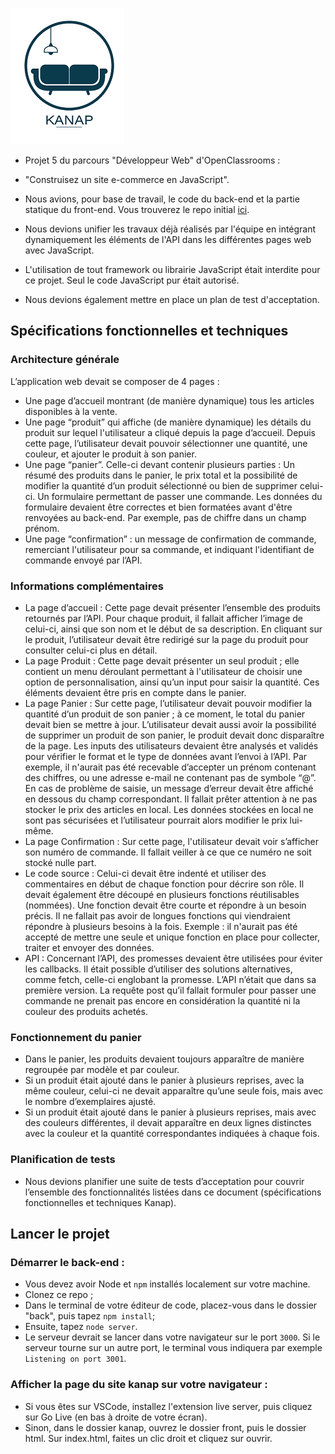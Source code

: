 ![logo kanap](front/images/logo2.png)

- Projet 5 du parcours "Développeur Web" d'OpenClassrooms :
- "Construisez un site e-commerce en JavaScript".

- Nous avions, pour base de travail, le code du back-end et la partie statique du front-end. Vous trouverez le repo initial [ici](https://github.com/OpenClassrooms-Student-Center/P5-Dev-Web-Kanap). 
- Nous devions unifier les travaux déjà réalisés par l'équipe en intégrant dynamiquement les éléments de l'API dans les différentes pages web avec JavaScript. 
- L'utilisation de tout framework ou librairie JavaScript était interdite pour ce projet. Seul le code JavaScript pur était autorisé.
- Nous devions également mettre en place un plan de test d'acceptation.
 
## Spécifications fonctionnelles et techniques 
### Architecture générale
L’application web devait se composer de 4 pages :
- Une page d’accueil montrant (de manière dynamique) tous les articles disponibles à
la vente.
- Une page “produit” qui affiche (de manière dynamique) les détails du produit sur
lequel l'utilisateur a cliqué depuis la page d’accueil. Depuis cette page, l’utilisateur
devait pouvoir sélectionner une quantité, une couleur, et ajouter le produit à son panier.
- Une page “panier”. Celle-ci devant contenir plusieurs parties :
Un résumé des produits dans le panier, le prix total et la possibilité de
modifier la quantité d’un produit sélectionné ou bien de supprimer celui-ci.
Un formulaire permettant de passer une commande. Les données du
formulaire devaient être correctes et bien formatées avant d'être renvoyées au
back-end. Par exemple, pas de chiffre dans un champ prénom.
- Une page “confirmation” : un message de confirmation de commande, remerciant l'utilisateur pour sa
commande, et indiquant l'identifiant de commande envoyé par l’API.

### Informations complémentaires
- La page d’accueil :
Cette page devait présenter l’ensemble des produits retournés par l’API.
Pour chaque produit, il fallait afficher l’image de celui-ci, ainsi que son nom et le début de
sa description.
En cliquant sur le produit, l’utilisateur devait être redirigé sur la page du produit pour consulter
celui-ci plus en détail.
- La page Produit :
Cette page devait présenter un seul produit ; elle contient un menu déroulant permettant à l'utilisateur
de choisir une option de personnalisation, ainsi qu’un input pour saisir la quantité. Ces
éléments devaient être pris en compte dans le panier.
- La page Panier :
Sur cette page, l’utilisateur devait pouvoir modifier la quantité d’un produit de son panier ; à ce
moment, le total du panier devait bien se mettre à jour.
L’utilisateur devait aussi avoir la possibilité de supprimer un produit de son panier, le produit devait
donc disparaître de la page.
Les inputs des utilisateurs devaient être analysés et validés pour vérifier le format et le type
de données avant l’envoi à l’API. Par exemple, il n'aurait pas été recevable d’accepter un
prénom contenant des chiffres, ou une adresse e-mail ne contenant pas de symbole “@”. En
cas de problème de saisie, un message d’erreur devait être affiché en dessous du champ
correspondant.
Il fallait prêter attention à ne pas stocker le prix des articles en local. Les données stockées en local ne
sont pas sécurisées et l’utilisateur pourrait alors modifier le prix lui-même.
- La page Confirmation :
Sur cette page, l'utilisateur devait voir s’afficher son numéro de commande. Il fallait veiller à
ce que ce numéro ne soit stocké nulle part.
- Le code source :
Celui-ci devait être indenté et utiliser des commentaires en début de chaque fonction pour
décrire son rôle. Il devait également être découpé en plusieurs fonctions réutilisables
(nommées). Une fonction devait être courte et répondre à un besoin précis. Il ne fallait pas
avoir de longues fonctions qui viendraient répondre à plusieurs besoins à la fois. Exemple : il
n'aurait pas été accepté de mettre une seule et unique fonction en place pour collecter, traiter
et envoyer des données.
- API :
Concernant l’API, des promesses devaient être utilisées pour éviter les callbacks. Il était
possible d’utiliser des solutions alternatives, comme fetch, celle-ci englobant la promesse.
L’API n’était que dans sa première version. La requête post qu’il fallait formuler
pour passer une commande ne prenait pas encore en considération la quantité ni la couleur
des produits achetés.

### Fonctionnement du panier
- Dans le panier, les produits devaient toujours apparaître de manière regroupée par modèle et
par couleur.
- Si un produit était ajouté dans le panier à plusieurs reprises, avec la même couleur, celui-ci
ne devait apparaître qu’une seule fois, mais avec le nombre d’exemplaires ajusté.
- Si un produit était ajouté dans le panier à plusieurs reprises, mais avec des couleurs
différentes, il devait apparaître en deux lignes distinctes avec la couleur et la quantité
correspondantes indiquées à chaque fois.

### Planification de tests
- Nous devions planifier une suite de tests d’acceptation pour couvrir l’ensemble des fonctionnalités listées
dans ce document (spécifications fonctionnelles et techniques Kanap).

## Lancer le projet 
### Démarrer le back-end :
- Vous devez avoir Node et `npm` installés localement sur votre machine.
- Clonez ce repo ; 
- Dans le terminal de votre éditeur de code, placez-vous dans le dossier "back", puis tapez `npm install`; 
- Ensuite, tapez `node server`. 
- Le serveur devrait se lancer dans votre navigateur sur le port `3000`. Si le serveur tourne sur un autre port, le terminal vous indiquera par exemple `Listening on port 3001`.

### Afficher la page du site kanap sur votre navigateur :
- Si vous êtes sur VSCode, installez l'extension live server, puis cliquez sur Go Live (en bas à droite de votre écran).
- Sinon, dans le dossier kanap, ouvrez le dossier front, puis le dossier html. Sur index.html, faites un clic droit et cliquez sur ouvrir.


